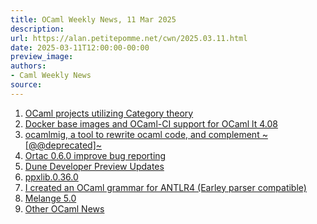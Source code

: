 ```yaml
---
title: OCaml Weekly News, 11 Mar 2025
description:
url: https://alan.petitepomme.net/cwn/2025.03.11.html
date: 2025-03-11T12:00:00-00:00
preview_image:
authors:
- Caml Weekly News
source:
---
```


<ol><li><a href="https://alan.petitepomme.net/cwn/2025.03.11.html#1">OCaml projects utilizing Category theory</a></li><li><a href="https://alan.petitepomme.net/cwn/2025.03.11.html#2">Docker base images and OCaml-CI support for OCaml lt 4.08</a></li><li><a href="https://alan.petitepomme.net/cwn/2025.03.11.html#3">ocamlmig, a tool to rewrite ocaml code, and complement ~[@@deprecated]~</a></li><li><a href="https://alan.petitepomme.net/cwn/2025.03.11.html#4">Ortac 0.6.0 improve bug reporting</a></li><li><a href="https://alan.petitepomme.net/cwn/2025.03.11.html#5">Dune Developer Preview Updates</a></li><li><a href="https://alan.petitepomme.net/cwn/2025.03.11.html#6">ppxlib.0.36.0</a></li><li><a href="https://alan.petitepomme.net/cwn/2025.03.11.html#7">I created an OCaml grammar for ANTLR4 (Earley parser compatible)</a></li><li><a href="https://alan.petitepomme.net/cwn/2025.03.11.html#8">Melange 5.0</a></li><li><a href="https://alan.petitepomme.net/cwn/2025.03.11.html#9">Other OCaml News</a></li></ol>
